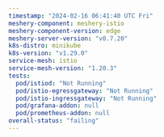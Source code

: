 ```yaml
---
timestamp: "2024-02-16 06:41:40 UTC Fri"
meshery-component: meshery-istio
meshery-component-version: edge
meshery-server-version: "v0.7.20"
k8s-distro: minikube
k8s-version: "v1.29.0"
service-mesh: istio
service-mesh-version: "1.20.3"
tests:
  pod/istiod: "Not Running"
  pod/istio-egressgateway: "Not Running"
  pod/istio-ingressgateway: "Not Running"
  pod/grafana-addon: null
  pod/prometheus-addon: null
overall-status: "failing"
---
```


